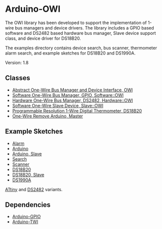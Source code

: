 # Arduino-OWI
The OWI library has been developed to support the implementation of
1-wire bus managers and device drivers. The library includes a GPIO
based software and DS2482 based hardware bus manager, Slave device
support class, and device driver for DS18B20.

The examples directory contains device search, bus scanner,
thermometer alarm search, and example sketches for DS18B20 and
DS1990A.

Version: 1.8

## Classes

* [Abstract One-Wire Bus Manager and Device Interface, OWI](./src/OWI.h)
* [Software One-Wire Bus Manager, GPIO, Software::OWI](./src/Software/OWI.h)
* [Hardware One-Wire Bus Manager, DS2482, Hardware::OWI](./src/Hardware/OWI.h)
* [Software One-Wire Slave Device, Slave::OWI](./src/Slave/OWI.h)
* [Programmable Resolution 1-Wire Digital Thermometer, DS18B20](./src/Driver/DS18B20.h)
* [One-Wire Remove Arduino, Master](./src/Driver/Arduino.h)

## Example Sketches

* [Alarm](./examples/Alarm)
* [Arduino](./examples/Arduino)
* [Arduino, Slave](./examples/Slave/Arduino)
* [Search](./examples/Search)
* [Scanner](./examples/Scanner)
* [DS18B20](./examples/DS18B20)
* [DS18B20, Slave](./examples/Slave/DS18B20)
* [DS1990A](./examples/DS1990A)

[ATtiny](./examples/ATtiny) and [DS2482](./examples/DS2482)
variants.

## Dependencies

* [Arduino-GPIO](https://github.com/mikaelpatel/Arduino-GPIO)
* [Arduino-TWI](https://github.com/mikaelpatel/Arduino-TWI)
